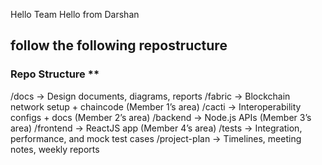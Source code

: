 Hello Team
Hello from Darshan
 ## follow the following  repostructure 
 ### Repo Structure **
/docs         → Design documents, diagrams, reports
/fabric       → Blockchain network setup + chaincode (Member 1’s area)
/cacti        → Interoperability configs + docs (Member 2’s area)
/backend      → Node.js APIs (Member 3’s area)
/frontend     → ReactJS app (Member 4’s area)
/tests        → Integration, performance, and mock test cases
/project-plan → Timelines, meeting notes, weekly reports

